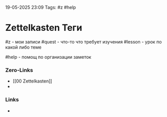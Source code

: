 19-05-2025 23:09
Tags: #z #help
# Zettelkasten Теги

#z - мои записи
#quest - что-то что требует изучения
#lesson - урок по какой либо теме

#help - помощ по организации заметок


### Zero-Links
- [[00 Zettelkasten]]
- 

### Links
-

